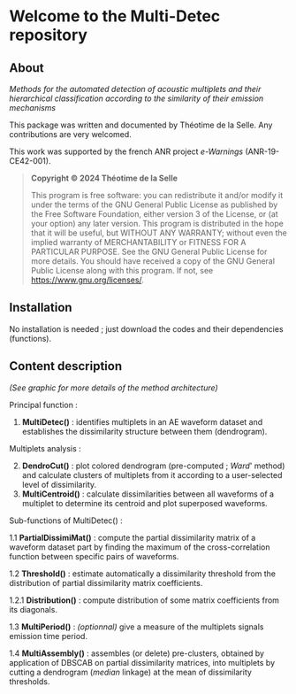 # Welcome to the __Multi-Detec__ repository
  
</div>

## About

_Methods for the automated detection of acoustic multiplets and their hierarchical classification according to the similarity of their emission mechanisms_

This package was written and documented by Théotime de la Selle.
Any contributions are very welcomed.

This work was supported by the french ANR project _e-Warnings_ (ANR-19-CE42-001).

> __Copyright ©️ 2024 Théotime de la Selle__
>
> This program is free software: you can redistribute it and/or modify
it under the terms of the GNU General Public License as published by
the Free Software Foundation, either version 3 of the License, or
(at your option) any later version.
> This program is distributed in the hope that it will be useful,
but WITHOUT ANY WARRANTY; without even the implied warranty of
MERCHANTABILITY or FITNESS FOR A PARTICULAR PURPOSE.  See the
GNU General Public License for more details.
> You should have received a copy of the GNU General Public License
along with this program. If not, see <https://www.gnu.org/licenses/>.

## Installation

No installation is needed ; just download the codes and their dependencies (functions).

## Content description
_(See graphic for more details of the method architecture)_

Principal function :

1. __MultiDetec()__ : identifies multiplets in an AE waveform dataset and establishes the dissimilarity structure between them (dendrogram).

Multiplets analysis : 

2. __DendroCut()__ : plot colored dendrogram (pre-computed ; _Ward_' method) and calculate clusters of multiplets from it according to a user-selected level of dissimilarity.  
3. __MultiCentroid()__ : calculate dissimilarities between all waveforms of a multiplet to determine its centroid and plot superposed waveforms.

Sub-functions of MultiDetec() : 

1.1 __PartialDissimiMat()__ : compute the partial dissimilarity matrix of a waveform dataset part by finding the maximum of the cross-correlation function between specific pairs of waveforms.

1.2 __Threshold()__ : estimate automatically a dissimilarity threshold from the distribution of partial dissimilarity matrix coefficients. 

  1.2.1 __Distribution()__ : compute distribution of some matrix coefficients from its diagonals.
  
1.3 __MultiPeriod()__ : _(optionnal)_ give a measure of the multiplets signals emission time period.

1.4 __MultiAssembly()__ : assembles (or delete) pre-clusters, obtained by application of DBSCAB on partial dissimilarity matrices, into multiplets by cutting a dendrogram (_median_ linkage) at the mean of dissimilarity thresholds.

